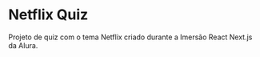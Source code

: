 # Netflix Quiz

Projeto de quiz com o tema Netflix criado durante a Imersão React Next.js da Alura.
